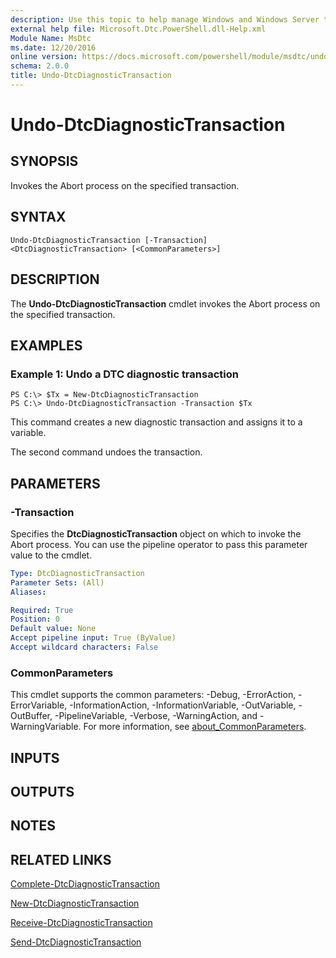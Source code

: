 ```yaml
---
description: Use this topic to help manage Windows and Windows Server technologies with Windows PowerShell.
external help file: Microsoft.Dtc.PowerShell.dll-Help.xml
Module Name: MsDtc
ms.date: 12/20/2016
online version: https://docs.microsoft.com/powershell/module/msdtc/undo-dtcdiagnostictransaction?view=windowsserver2019-ps&wt.mc_id=ps-gethelp
schema: 2.0.0
title: Undo-DtcDiagnosticTransaction
---
```


# Undo-DtcDiagnosticTransaction

## SYNOPSIS
Invokes the Abort process on the specified transaction.

## SYNTAX

```
Undo-DtcDiagnosticTransaction [-Transaction] <DtcDiagnosticTransaction> [<CommonParameters>]
```

## DESCRIPTION
The **Undo-DtcDiagnosticTransaction** cmdlet invokes the Abort process on the specified transaction.

## EXAMPLES

### Example 1: Undo a DTC diagnostic transaction
```
PS C:\> $Tx = New-DtcDiagnosticTransaction
PS C:\> Undo-DtcDiagnosticTransaction -Transaction $Tx
```

This command creates a new diagnostic transaction and assigns it to a variable.

The second command undoes the transaction.

## PARAMETERS

### -Transaction
Specifies the **DtcDiagnosticTransaction** object on which to invoke the Abort process.
You can use the pipeline operator to pass this parameter value to the cmdlet.

```yaml
Type: DtcDiagnosticTransaction
Parameter Sets: (All)
Aliases: 

Required: True
Position: 0
Default value: None
Accept pipeline input: True (ByValue)
Accept wildcard characters: False
```

### CommonParameters
This cmdlet supports the common parameters: -Debug, -ErrorAction, -ErrorVariable, -InformationAction, -InformationVariable, -OutVariable, -OutBuffer, -PipelineVariable, -Verbose, -WarningAction, and -WarningVariable. For more information, see [about_CommonParameters](https://go.microsoft.com/fwlink/?LinkID=113216).

## INPUTS

## OUTPUTS

## NOTES

## RELATED LINKS

[Complete-DtcDiagnosticTransaction](./Complete-DtcDiagnosticTransaction.md)

[New-DtcDiagnosticTransaction](./New-DtcDiagnosticTransaction.md)

[Receive-DtcDiagnosticTransaction](./Receive-DtcDiagnosticTransaction.md)

[Send-DtcDiagnosticTransaction](./Send-DtcDiagnosticTransaction.md)

